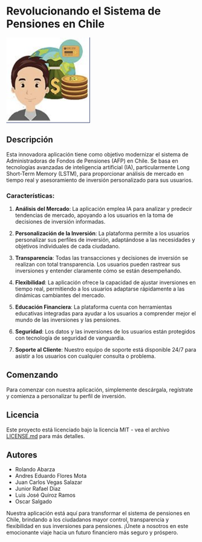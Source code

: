 # Revolucionando el Sistema de Pensiones en Chile 

![Logo](logo.png)

## Descripción

Esta innovadora aplicación tiene como objetivo modernizar el sistema de Administradoras de Fondos de Pensiones (AFP) en Chile. Se basa en tecnologías avanzadas de inteligencia artificial (IA), particularmente Long Short-Term Memory (LSTM), para proporcionar análisis de mercado en tiempo real y asesoramiento de inversión personalizado para sus usuarios. 

### Características:

1. **Análisis del Mercado**: La aplicación emplea IA para analizar y predecir tendencias de mercado, apoyando a los usuarios en la toma de decisiones de inversión informadas. 

2. **Personalización de la Inversión**: La plataforma permite a los usuarios personalizar sus perfiles de inversión, adaptándose a las necesidades y objetivos individuales de cada ciudadano.

3. **Transparencia**: Todas las transacciones y decisiones de inversión se realizan con total transparencia. Los usuarios pueden rastrear sus inversiones y entender claramente cómo se están desempeñando.

4. **Flexibilidad**: La aplicación ofrece la capacidad de ajustar inversiones en tiempo real, permitiendo a los usuarios adaptarse rápidamente a las dinámicas cambiantes del mercado.

5. **Educación Financiera**: La plataforma cuenta con herramientas educativas integradas para ayudar a los usuarios a comprender mejor el mundo de las inversiones y las pensiones.

6. **Seguridad**: Los datos y las inversiones de los usuarios están protegidos con tecnología de seguridad de vanguardia.

7. **Soporte al Cliente**: Nuestro equipo de soporte está disponible 24/7 para asistir a los usuarios con cualquier consulta o problema.

## Comenzando

Para comenzar con nuestra aplicación, simplemente descárgala, regístrate y comienza a personalizar tu perfil de inversión.

## Licencia

Este proyecto está licenciado bajo la licencia MIT - vea el archivo [LICENSE.md](LICENSE.md) para más detalles.

## Autores

* Rolando Abarza
* Andres Eduardo Flores Mota
* Juan Carlos Vegas Salazar
* Junior Rafael Diaz
* Luis José Quiroz Ramos
* Oscar Salgado

Nuestra aplicación está aquí para transformar el sistema de pensiones en Chile, brindando a los ciudadanos mayor control, transparencia y flexibilidad en sus inversiones para pensiones. ¡Únete a nosotros en este emocionante viaje hacia un futuro financiero más seguro y próspero.